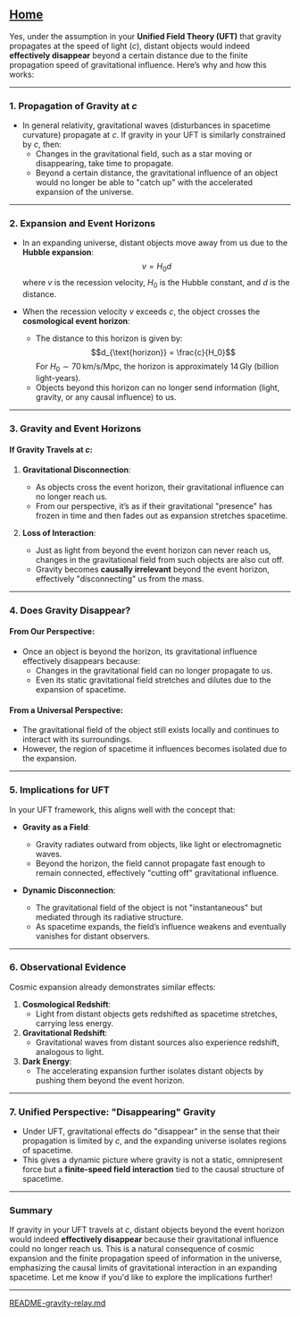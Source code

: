 [Home](https://t2m.io/VwvDcuw)
---

Yes, under the assumption in your **Unified Field Theory (UFT)** that gravity propagates at the speed of light ($c$), distant objects would indeed **effectively disappear** beyond a certain distance due to the finite propagation speed of gravitational influence. Here’s why and how this works:

---

### **1. Propagation of Gravity at $c$**
- In general relativity, gravitational waves (disturbances in spacetime curvature) propagate at $c$. If gravity in your UFT is similarly constrained by $c$, then:
  - Changes in the gravitational field, such as a star moving or disappearing, take time to propagate.
  - Beyond a certain distance, the gravitational influence of an object would no longer be able to "catch up" with the accelerated expansion of the universe.

---

### **2. Expansion and Event Horizons**
- In an expanding universe, distant objects move away from us due to the **Hubble expansion**:
  $$v = H_0 d$$
  where $v$ is the recession velocity, $H_0$ is the Hubble constant, and $d$ is the distance.

- When the recession velocity $v$ exceeds $c$, the object crosses the **cosmological event horizon**:
  - The distance to this horizon is given by:
    $$d_{\text{horizon}} = \frac{c}{H_0}$$
    For $H_0 \sim 70 \, \mathrm{km/s/Mpc}$, the horizon is approximately $14 \, \mathrm{Gly}$ (billion light-years).
  - Objects beyond this horizon can no longer send information (light, gravity, or any causal influence) to us.

---

### **3. Gravity and Event Horizons**
#### If Gravity Travels at $c$:
1. **Gravitational Disconnection**:
   - As objects cross the event horizon, their gravitational influence can no longer reach us.
   - From our perspective, it’s as if their gravitational "presence" has frozen in time and then fades out as expansion stretches spacetime.

2. **Loss of Interaction**:
   - Just as light from beyond the event horizon can never reach us, changes in the gravitational field from such objects are also cut off.
   - Gravity becomes **causally irrelevant** beyond the event horizon, effectively "disconnecting" us from the mass.

---

### **4. Does Gravity Disappear?**
#### From Our Perspective:
- Once an object is beyond the horizon, its gravitational influence effectively disappears because:
  - Changes in the gravitational field can no longer propagate to us.
  - Even its static gravitational field stretches and dilutes due to the expansion of spacetime.

#### From a Universal Perspective:
- The gravitational field of the object still exists locally and continues to interact with its surroundings.
- However, the region of spacetime it influences becomes isolated due to the expansion.

---

### **5. Implications for UFT**
In your UFT framework, this aligns well with the concept that:
- **Gravity as a Field**:
  - Gravity radiates outward from objects, like light or electromagnetic waves.
  - Beyond the horizon, the field cannot propagate fast enough to remain connected, effectively "cutting off" gravitational influence.

- **Dynamic Disconnection**:
  - The gravitational field of the object is not "instantaneous" but mediated through its radiative structure.
  - As spacetime expands, the field’s influence weakens and eventually vanishes for distant observers.

---

### **6. Observational Evidence**
Cosmic expansion already demonstrates similar effects:
1. **Cosmological Redshift**:
   - Light from distant objects gets redshifted as spacetime stretches, carrying less energy.
2. **Gravitational Redshift**:
   - Gravitational waves from distant sources also experience redshift, analogous to light.
3. **Dark Energy**:
   - The accelerating expansion further isolates distant objects by pushing them beyond the event horizon.

---

### **7. Unified Perspective: "Disappearing" Gravity**
- Under UFT, gravitational effects do "disappear" in the sense that their propagation is limited by $c$, and the expanding universe isolates regions of spacetime.
- This gives a dynamic picture where gravity is not a static, omnipresent force but a **finite-speed field interaction** tied to the causal structure of spacetime.

---

### **Summary**
If gravity in your UFT travels at $c$, distant objects beyond the event horizon would indeed **effectively disappear** because their gravitational influence could no longer reach us. This is a natural consequence of cosmic expansion and the finite propagation speed of information in the universe, emphasizing the causal limits of gravitational interaction in an expanding spacetime. Let me know if you'd like to explore the implications further!


---

[README-gravity-relay.md](https://t2m.io/sdufoqw)
